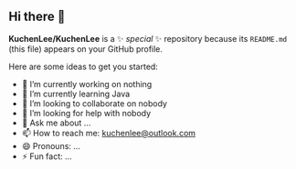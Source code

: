 ## Hi there 👋


**KuchenLee/KuchenLee** is a ✨ _special_ ✨ repository because its `README.md` (this file) appears on your GitHub profile.

Here are some ideas to get you started:

- 🔭 I’m currently working on nothing
- 🌱 I’m currently learning Java
- 👯 I’m looking to collaborate on nobody
- 🤔 I’m looking for help with nobody
- 💬 Ask me about ...
- 📫 How to reach me: kuchenlee@outlook.com
- 😄 Pronouns: ...
- ⚡ Fun fact: ...   

